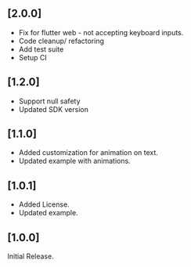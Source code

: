 ## [2.0.0]
- Fix for flutter web - not accepting keyboard inputs.
- Code cleanup/ refactoring
- Add test suite
- Setup CI

## [1.2.0]
- Support null safety
- Updated SDK version

## [1.1.0]
- Added customization for animation on text.
- Updated example with animations.

## [1.0.1]
- Added License.
- Updated example.

## [1.0.0]
Initial Release.